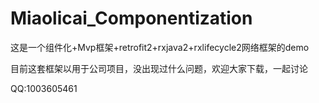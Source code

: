 # Miaolicai_Componentization
这是一个组件化+Mvp框架+retrofit2+rxjava2+rxlifecycle2网络框架的demo

目前这套框架以用于公司项目，没出现过什么问题，欢迎大家下载，一起讨论

QQ:1003605461